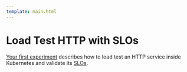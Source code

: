 ```yaml
---
template: main.html
---
```


# Load Test HTTP with SLOs

[Your first experiment](../getting-started/your-first-experiment.md) describes how to load test an HTTP service inside Kubernetes and validate its [SLOs](slos.md).